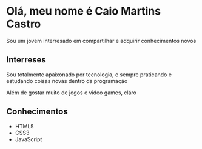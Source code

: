 <h1>Olá, meu nome é Caio Martins Castro</h1>

<p>Sou um jovem interresado em compartilhar e adquirir conhecimentos novos</p>


<h2>Interreses</h2>

<p>Sou totalmente apaixonado por tecnologia, e sempre praticando e estudando coisas novas dentro da programação</p>

<p>Além de gostar muito de jogos e video games, cláro</p>


<h2>Conhecimentos</h2>

<ul>
  <li>HTML5</li>
  <li>CSS3</li>
  <li>JavaScript</li>
</ul>


